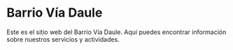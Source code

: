 # Barrio Vía Daule
Este es el sitio web del Barrio Vía Daule. Aquí puedes encontrar información sobre nuestros servicios y actividades.
